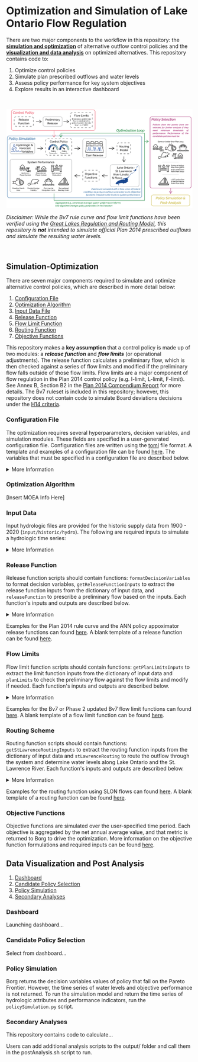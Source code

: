 # Optimization and Simulation of Lake Ontario Flow Regulation

There are two major components to the workflow in this repository: the **[simulation and optimization](#simulation-optimization)** of alternative outflow control policies and the **[visualization and data analysis](#data-visualization-and-post-analysis)** on optimized alternatives. This repository contains code to:

1. Optimize control policies
1. Simulate plan prescribed outflows and water levels
1. Assess policy performance for key system objectives
1. Explore results in an interactive dashboard

<!-- For forecast generation, see [this](https://github.com/ksemmendinger/Plan-2014-Python) repository. -->

<br>

![workflow](resources/workflow.png)

*Disclaimer: While the Bv7 rule curve and flow limit functions have been verified using the [Great Lakes Regulation and Routing Model](https://github.com/cc-hydrosub/GLRRM-Ontario), this repository is **not** intended to simulate official Plan 2014 prescribed outflows and simulate the resulting water levels.*

<br>

## Simulation-Optimization

There are seven major components required to simulate and optimize alternative control policies, which are described in more detail below:

1. [Configuration File](#configuration-file)
1. [Optimization Algorithm](#optimization-algorithm)
1. [Input Data File](#input-data)
1. [Release Function](#release-function)
1. [Flow Limit Function](#flow-limits)
1. [Routing Function](#routing-scheme)
1. [Objective Functions](#objective-functions)

This repository makes a **key assumption** that a control policy is made up of two modules: a ***release function*** and ***flow limits*** (or operational adjustments). The release function calculates a preliminary flow, which is then checked against a series of flow limits and modified if the preliminary flow falls outside of those flow limits. Flow limits are a major component of flow regulation in the Plan 2014 control policy (e.g. I-limit, L-limit, F-limit). See Annex B, Section B2 in the [Plan 2014 Compendium Report](resources/Plan2014_CompendiumReport.pdf) for more details. The Bv7 ruleset is included in this repository; however, this repository does not contain code to simulate Board deviations decisions under the [H14 criteria](https://www.ijc.org/en/loslrb/watershed/faq/4#:~:text=Criterion%20H14%20allows%20for%20major,water%20supplies%20to%20Lake%20Ontario.).

### Configuration File
The optimization requires several hyperparameters, decision variables, and simulation modules. These fields are specified in a user-generated configuration file. Configuration files are written using the [toml](https://toml.io/en/) file format. A template and examples of a configuration file can be found [here](config/). The variables that must be specified in a configuration file are described below.

<details closed>
<summary>More Information</summary>

#### Experimental Design
These parameters specify the input files and functions used to guide policy simulation. Each variable should be a `str`.

 <details closed>

<summary>

``` toml
[experimentalDesign]
```

</summary>

``` toml
# file name of the release function (without .py extension)
releaseFunction = "ruleCurve" # type:str

# whether to impose the September Rule (R+) regime on the release function release ["on" or "off"]
septemberRule = "off" # type:str

# file name of the flow limit function (without .py extension)
limitType = "Bv7" # type:str

# file name of the routing function (without .py extension)
stlawRouting = "stlaw" # type:str

# folder name of the hydrologic trace that contains input data that is being optimized over
trace = "historic" # type:str

# path and file name of the input data that is being optimized over
inputFile = "1900_2020/12month_sqAR" # type:str
```

</details>

#### Optimization Parameters

These are parameters needed to run the many-objective evolutionary algorithm, Borg. Each variable should be an `int`.

``` toml
[optimizationParameters]

# number of decision variables to optimize
numDV = 10 # type: int

# number of objectives
numObj = 7 # type: int

# number of constraints
numCon = 0 # type: int

# number of function evaluations
nfe = 200000 # type: int

# initial population size
popSize = 100 # type: int

# frequency of function evaluations to report metrics
metFreq = 100 # type: int
```

#### Decision Variables

These parameters specify information about the decision varibles. Each variable type is specified below.

``` toml
[decisionVariables]

# list of decision variables names - list of `strings` of length of numDV
dvName = []

# list of lower bounds of decision variable ranges - list of `floats` of length of numDV
lowerBounds = []

# list of upper bounds of decision variable ranges - list of `floats` of length of numDV
upperBounds = []

# whether the decision variables are normalized before input to the simulation model ["True" or "False"]
normalized = ""

# if normalized is True, specify the normalization range
normalizedRange = [int, int]
```

#### Release Function

This sections contains specific inputs needed for the user specified release function. These inputs are completely dependent on the release function specified in experimentalDesign.

``` toml
[releaseFunction]
releaseFunctionVariable1 = ""
releaseFunctionVariable2 = ""
```

#### Performance Indicators

These parameters specify information about the performance indicators (i.e. objective functions). Each variable type is specified below.

``` toml
[performanceIndicators]

# file name of the objective function - string
objectiveFunction = ""

# aggregate metric to return to optimization algorithm - string
metricWeighting = ""

# list of performance indicator names - list of strings of length numObj
piName = []

# list of thresholds of *meaningful* improvements/reductions in performance for each obejctive - list of floats of length numObj
epsilonValue = []

# list of the direction of improvement for each objective - list of "min" or "max" of length numObj
direction = []
```

</details>

### Optimization Algorithm
[Insert MOEA Info Here]

### Input Data

Input hydrologic files are provided for the historic supply data from 1900 - 2020 (`input/historic/hydro`). The following are required inputs to simulate a hydrologic time series:

<details closed>
<summary>More Information</summary>

| Variable Name | Description |
| --- | --- |
| Sim | Simulation time step |
| Year | Simulation year |
| Month | Simulation month |
| QM | Simulation quarter-month |
| ontLevelMOQ | Lake Ontario mean-of-quarter water level. 1-year of spinup required.|
| ontNBS | True Ontario net basin supply. 1-year of spinup required. |
| erieOut | True Lake Erie outflows. 1-year of spinup required. |
| stlouisontOut | True Lac St. Louis - Lake Ontario flows [abstraction of Ottawa River + other tributary inflows]. Also known as SLON. 1-year of spinup required.|
| ontNTS | True Ontario net total supply. 1-year of spinup required. |
| iceInd | Ice indicator [0 = no ice, 1 = formed/stable ice, 2 = unstable/forming ice] |
| tidalInd | Tidal signal |
| foreInd | Perfect forecast indicator [whether to use forecasted or observed SLON values] |
| forNTS | Forecast annual average Ontario net total supply over the next 48 quarter-months from long-term forecast |
| indicator | Whether forNTS is wet (1), dry (-1), or neither (0) |
| confidence | Confidence in how wet or dry forNTS is [1 = not confident, 2= average confidence, 3 = very confident] |
| desprairiesOut | Roughness coefficient at Long Sault Dam |
| stfrancoisOut | Roughness coefficient at Long Sault Dam |
| richelieuOut | Roughness coefficient at Long Sault Dam |
| longsaultR | Roughness coefficient at Long Sault Dam |
| saundershwR | Roughness coefficient at the headwaters of Moses-Saunders Dam |
| ptclaireR | Roughness coefficient at Pointe-Claire |
| ogdensburgR | Roughness coefficient at Ogdensburg |
| cardinalR | Roughness coefficient at Cardinal |
| iroquoishwR | Roughness coefficient at the headwaters of Iroquois Dam |
| iroquoistwR | Roughness coefficient at the tailwaters of Iroquois Dam |
| morrisburgR | Roughness coefficient at Morrisburg |
| saunderstwR | Roughness coefficient at the tailwaters of Moses-Saunders Dam |
| cornwallR | Roughness coefficient at Cornwall |
| summerstownR | Roughness coefficient at Summerstown |
| jetty1R | Roughness coefficient at Jetty 1 |
| varennesR | Roughness coefficient at Varennes |
| sorelR | Roughness coefficient at Sorel |
| stpierreR	 | 	Roughness coefficient at Saint-Pierre |
| threeriversR | Roughness coefficient at Trois-Rivières |
| batiscanR | Roughness coefficient at Batiscan
| ontNBS_QM1 | First (of four) quarter-month forecast of Ontario net basin supply from short-term forecast |
| ontNBS_QM2 | Second (of four) quarter-month forecast of Ontario net basin supply from short-term forecast |
| ontNBS_QM3 | Third (of four) quarter-month forecast of Ontario net basin supply from short-term forecast |
| ontNBS_QM4 | Fourth (of four) quarter-month forecast of Ontario net basin supply from short-term forecast |
| erieOut_QM1 | First (of four) quarter-month forecast of Lake Erie outflows from short-term forecast |
| erieOut_QM2 | Second (of four) quarter-month forecast of Lake Erie outflows from short-term forecast |	
| erieOut_QM3 | Third (of four) quarter-month forecast of Lake Erie outflows from short-term forecast |
| erieOut_QM4 | Fourth (of four) quarter-month forecast of Lake Erie outflows from short-term forecast |
| ontNTS_QM1 | First (of four) quarter-month forecast of Ontario net total supply (Ontario net basin supply + Lake Erie outflows) from short-term forecast |
| ontNTS_QM2 | Second (of four) quarter-month forecast of Ontario net total supply (Ontario net basin supply + Lake Erie outflows) from short-term forecast |
| ontNTS_QM3 | Third (of four) quarter-month forecast of Ontario net total supply (Ontario net basin supply + Lake Erie outflows) from short-term forecast |
| ontNTS_QM4 | Fourth (of four) quarter-month forecast of Ontario net total supply (Ontario net basin supply + Lake Erie outflows) from short-term forecast |
| slonFlow_QM1 | First (of four) quarter-month forecast of Lac St. Louis - Lake Ontario flows [abstraction of Ottawa River flows] from short-term forecast |
| slonFlow_QM2 | Second (of four) quarter-month forecast of Lac St. Louis - Lake Ontario flows [abstraction of Ottawa River flows] from short-term forecast |
| slonFlow_QM3 | Third (of four) quarter-month forecast of Lac St. Louis - Lake Ontario flows [abstraction of Ottawa River flows] from short-term forecast |
| slonFlow_QM4 | Fourth (of four) quarter-month forecast of Lac St. Louis - Lake Ontario flows [abstraction of Ottawa River flows] from short-term forecast |

</details>

### Release Function

Release function scripts should contain functions: `formatDecisionVariables` to format decision variables, `getReleaseFunctionInputs` to extract the release function inputs from the dictionary of input data, and `releaseFunction` to prescribe a preliminary flow based on the inputs. Each function's inputs and outputs are described below.

<details closed>
<summary>More Information</summary>

```python
# format raw decision variables from optimization algorithm
def formatDecisionVariables(vars, **args):

    # INPUTS
    # vars: list of decision variable values returned from the Borg MOEA
    # args: dict of optional release function inputs from the configuration file in "releaseFunction" section

    # OUTPUTS
    # pars: dict with key value pairs of decision variable names and values
    
    # code to format decision variables values for `releaseFunction` ...

    return pars
```

```python

# extracts timestep inputs for `releaseFunction`
def getReleaseFunctionInputs(data, t, **args):

    # INPUTS
    # data: dictionary of input time series from main simulation function
    # keys are variable names and values are np.arrays of the time series of the variable values
    # t: timestep being simulated in for loop
    # args: dict of optional release function inputs from the configuration file in "releaseFunction" section

    # OUTPUTS
    # x: dictionary with named key value pairs of hydrologic inputs at the
    # timestep of interest, calculated or formatted as needed

    # code to extract, calculate, or format needed inputs for `releaseFunction`....

    return x

```

```python

# takes in output from formatDecisionVariables and getInputs, outputs release and flow regime
def releaseFunction(x, pars, **args):

    # INPUTS
    # x: dict that is output from `getReleaseFunctionInputs`
    # pars: dict that is output from `formatDecisionVariables`
    # args: dict of optional release function inputs from the configuration file in "releaseFunction" section

    # OUTPUTS
    # dictionary with named key value pairs:
    # "rfFlow": prescribed outflow
    # "rfRegime": regime that prescribed outflow follows
    # "pprFlow": preproj flow or np.nan
    # "rfOutput": output from release function (could be the same as ontFlow)

    # code for release function here....

    # return all the relevant outputs to save in dataframe
    outputs = dict()
    outputs["rfFlow"] = ontFlow
    outputs["rfRegime"] = ontRegime
    outputs["pprFlow"] = pprFlow # or np.nan
    outputs["rfOutput"] = rfOutput

    return outputs

```

</details>

Examples for the Plan 2014 rule curve and the ANN policy appoximator release functions can found [here](functions/release). A blank template of a release function can be found [here](functions/release/template.py).

### Flow Limits

Flow limit function scripts should contain functions: `getPlanLimitsInputs` to extract the limit function inputs from the dictionary of input data and `planLimits` to check the preliminary flow against the flow limits and modify if needed. Each function's inputs and outputs are described below.

<details closed>
<summary>More Information</summary>

```python
# extracts timestep inputs for `planLimits`
def getPlanLimitsInputs(data, t):
    
    # INPUTS
    # data: dictionary of input time series from main simulation function
    # keys are variable names and values are np.arrays of the time series of 
    # the variable values
    # t: timestep from simulation for loop

    # OUTPUTS
    # x: dictionary with named key value pairs of hydrologic inputs at the
    # timestep of interest

    # code to extract, calculate, or format needed inputs for `planLimits`....

    return x
```

```python
# function to check (and modify) preliminary flow from release function 
def planLimits(
    qm,
    prelimLevel,
    prelimFlow,
    prelimRegime,
    x,
    septemberRule,
    ):

    # INPUTS
    # qm: quarter-month from simulation for loop
    # prelimLevel: release function calculated preliminary water level
    # prelimFlow: release function calculated preliminary flow
    # prelimRegime: release function calculated preliminary regime
    # x: dict that is output from `getPlanLimitsInputs`
    # septemberRule: "off" or the septemberRule function

    # OUTPUTS
    # dictionary with named key value pairs
    # "ontFlow": checked outflow (could be release function or a limit flow)
    # "ontRegime": regime that outflow follows (could be "RF" or other)

    # code to check against flow limits here....

    return {"ontFlow": ontFlow, "ontRegime": ontRegime}

```

</details>

Examples for the Bv7 or Phase 2 updated Bv7 flow limit functions can found [here](functions/limits). A blank template of a flow limit function can be found [here](functions/limits/template.py).

### Routing Scheme

Routing function scripts should contain functions: `getStLawrenceRoutingInputs` to extract the routing function inputs from the dictionary of input data and `stLawrenceRouting` to route the outflow through the system and determine water levels along Lake Ontario and the St. Lawrence River. Each function's inputs and outputs are described below.

<details closed>
<summary>More Information</summary>

```python
# extracts timestep inputs for `stLawrenceRouting`
def getStLawrenceRoutingInputs(data, t):
    
    # INPUTS
    # data: dictionary of input time series from main simulation function
    # keys are variable names and values are np.arrays of the time series of 
    # the variable values
    # t: timestep from simulation for loop

    # OUTPUTS
    # x: dictionary with named key value pairs of hydrologic inputs at the
    # timestep of interest

    # code to extract, calculate, or format needed inputs for `stLawrenceRouting`....

    return x
```

```python
# routes final outflow through system to calculate levels/flows along the St. Lawrence River
def stLawrenceRouting(ontLevel, ontFlow, x):

    # INPUTS
    # ontLevel: water level calculated with observed NTS and final release
    # ontFlow: final outflow for timestep
    # x: dictionary output from `getStLawrenceRoutingInputs`

    # OUTPUTS
    # dictionary with named key value pairs for relevant locations along the st. lawrence river (see below for all locations)

    # code to calculate st. lawrence levels and flows ....

    # save timestep in dictionary
    levels = dict()
    levels["stlouisFlow"] = stlouisFlow
    levels["kingstonLevel"] = kingstonLevel_rounded
    levels["alexbayLevel"] = alexbayLevel
    levels["brockvilleLevel"] = brockvilleLevel
    levels["ogdensburgLevel"] = ogdensburgLevel
    levels["cardinalLevel"] = cardinalLevel
    levels["iroquoishwLevel"] = iroquoishwLevel
    levels["iroquoistwLevel"] = iroquoistwLevel
    levels["morrisburgLevel"] = morrisburgLevel
    levels["longsaultLevel"] = longsaultLevel
    levels["saundershwLevel"] = saundershwLevel
    levels["saunderstwLevel"] = saunderstwLevel
    levels["cornwallLevel"] = cornwallLevel
    levels["summerstownLevel"] = summerstownLevel
    levels["lerybeauharnoisLevel"] = lerybeauharnoisLevel
    levels["ptclaireLevel"] = ptclaireLevel
    levels["jetty1Level"] = jetty1Level
    levels["stlambertLevel"] = stlambertLevel
    levels["varennesLevel"] = varennesLevel
    levels["sorelLevel"] = sorelLevel
    levels["lacstpierreLevel"] = lacstpierreLevel
    levels["maskinongeLevel"] = maskinongeLevel
    levels["troisrivieresLevel"] = troisrivieresLevel
    levels["batiscanLevel"] = batiscanLevel

    return levels
```

</details>

Examples for the routing function using SLON flows can found [here](functions/routing/stlaw.py). A blank template of a routing function can be found [here](functions/routing/template.py).

### Objective Functions

Objective functions are simulated over the user-specified time period. Each objective is aggregated by the net annual average value, and that metric is returned to Borg to drive the optimization. More information on the objective function formulations and required inputs can be found [here](objectiveFunctions/).

## Data Visualization and Post Analysis

1. [Dashboard](#dashboard)
1. [Candidate Policy Selection](#candidate-policy-selection)
1. [Policy Simulation](#policy-simulation)
1. [Secondary Analyses](#secondary-analyses)

### Dashboard
Launching dashboard...

### Candidate Policy Selection
Select from dashboard...

### Policy Simulation

Borg returns the decision variables values of policy that fall on the Pareto Frontier. However, the time series of water levels and objective performance is not returned. To run the simulation model and return the time series of hydrologic attributes and performance indicators, run the `policySimulation.py` script.

### Secondary Analyses

This repository contains code to calculate...

Users can add additional analysis scripts to the output/ folder and call them in the postAnalysis.sh script to run.

<!-- !


# Getting Started

## Many-Objective Evolutionary Algorithm

Before any runs, you will need to download and compile the many-objective evolutionary algorithm, [Borg](https://doi.org/10.1162/EVCO_a_00075). A two-part tutorial on setup (with an example) is available [here](https://waterprogramming.wordpress.com/2015/06/25/basic-borg-moea-use-for-the-truly-newbies-part-12/) by the Reed Lab at Cornell University. Once you have compiled Borg, you can introduce new simulation and evaluation problems.

You'll need to move the `borg.c`, `borg.py`, and `libborg.so` to the directory with your wrapper script.

<br>

## Demo
In this example, the `plan2014_wrapper.py` script talks to Borg. In the wrapper script, you can specify the number of decision variables and their ranges, the number of objectives, the epsilon of significance for each objective value, and other parameters of the Borg MOEA.

The wrapper script points to an external simulation-evaluation function, in this case `plan2014_optim.py`. The simulation function takes in an array of decision variables, simulates the time series of water levels and flows over a given supply sequence, calculates objective performance over the time series, and returns an array of length n, where n is the number of objectives, to Borg.


#### Run Optimization
You can run Borg on your local machine from the command line or on a HPC (see example SLURM script, [`runOptimization.sh`](./runOptimization.sh)):

```
python plan2014_wrapper.py {FN} {TRACE} {LEADTIME} {SKILL} {N_SEEDS} {NFE} {POPSIZE} {REPORT} {DVBOUNDS} {NDVS}
```

You will need to specify the:

- `FN`: Directory
- `TRACE`: Hydrologic trace to simulate for optimization
- `LEADTIME`: Forecast lead-time (for Plan 2014 input `12month`)
- `SKILL`: Forecast skill level (for Plan 2014 input `sqAR`)
- `N_SEEDS`: Number of seeds to run in parallel
- `NFE`: Number of function evaluations (1 NFE = 1 trace simulation)
- `POPSIZE`: Initial population size (100 is a good default)
- `REPORT`: Frequency to report pareto front evolution 
- `DVBOUNDS`: Percent change to decision variables for upper and lower limits
- `NDVS`: Number of decision variables

#### *A Posteriori* Evaluation
After running the optimization, to assess the pareto front for the *a posteriori* criteria, run the following command:

```
python output/evaluate.sh {FN} {N_SEEDS} {LEADTIME} {SKILL} {NFE} {NOBJS} {NDVS} {NWORKERS}
```
Where the `FN`, `N_SEEDS`, `LEADTIME`, `SKILL`, `NFE`, and `NDVS` corresponds to the values used to run the optimization, and:

- `NOBJS`: Number of objectives in the optimization
- `NWORKERS`: Number of workers to run in parallel for resimulation


#### Dashboard
Results from the optimization and simulation of candidate plans for objective functions and *a posteriori* performance indicators are displayed in an interactive dashboard (based in an R Shiny app). First, compile the results by running the following command:

```
python output/dashboard/dataRetrieval.py
```

You can then run the dashboard by navigating to the `dashboard/` directory, activating the conda environment, and launching r:

```
cd output/dashboard/
r
shiny::runApp()
```

More detail on running the dashboard is available [here](output/dashboard/README.md).

<br> -->
